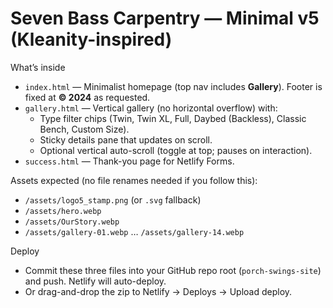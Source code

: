# Seven Bass Carpentry — Minimal v5 (Kleanity-inspired)

What’s inside
- `index.html` — Minimalist homepage (top nav includes **Gallery**). Footer is fixed at **© 2024** as requested.
- `gallery.html` — Vertical gallery (no horizontal overflow) with:
  - Type filter chips (Twin, Twin XL, Full, Daybed (Backless), Classic Bench, Custom Size).
  - Sticky details pane that updates on scroll.
  - Optional vertical auto-scroll (toggle at top; pauses on interaction).
- `success.html` — Thank-you page for Netlify Forms.

Assets expected (no file renames needed if you follow this):
- `/assets/logo5_stamp.png` (or `.svg` fallback)
- `/assets/hero.webp`
- `/assets/OurStory.webp`
- `/assets/gallery-01.webp` … `/assets/gallery-14.webp`

Deploy
- Commit these three files into your GitHub repo root (`porch-swings-site`) and push. Netlify will auto-deploy.
- Or drag-and-drop the zip to Netlify → Deploys → Upload deploy.

